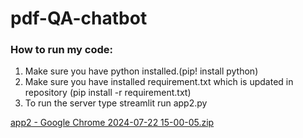 # pdf-QA-chatbot
### How to run my code:
1) Make sure you have python installed.(pip! install python)
2) Make sure you have installed requirement.txt which is updated in repository (pip install -r requirement.txt)
3) To run the server type streamlit run app2.py


[app2 - Google Chrome 2024-07-22 15-00-05.zip](https://github.com/user-attachments/files/16331139/app2.-.Google.Chrome.2024-07-22.15-00-05.zip)
